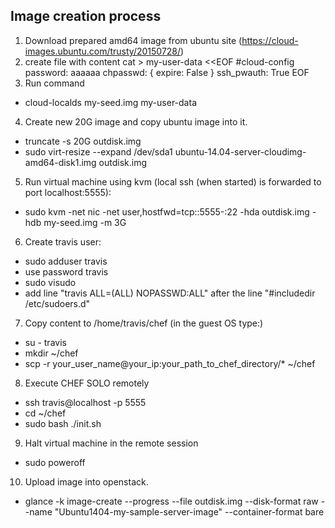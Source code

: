 Image creation process
----------------------

1. Download prepared amd64 image from ubuntu site (https://cloud-images.ubuntu.com/trusty/20150728/)
2. create file with content
     cat > my-user-data <<EOF
     #cloud-config
     password: aaaaaa
     chpasswd: { expire: False }
     ssh_pwauth: True
     EOF
3. Run command 
  * cloud-localds my-seed.img my-user-data
4. Create new 20G image and copy ubuntu image into it.
  * truncate -s 20G outdisk.img
  * sudo virt-resize --expand /dev/sda1 ubuntu-14.04-server-cloudimg-amd64-disk1.img outdisk.img
5. Run virtual machine using kvm (local ssh (when started) is forwarded to port localhost:5555): 
  * sudo kvm -net nic -net user,hostfwd=tcp::5555-:22 -hda outdisk.img -hdb my-seed.img -m 3G
6. Create travis user:
  * sudo adduser travis
   *  use password travis
  * sudo visudo
   *  add line "travis ALL=(ALL) NOPASSWD:ALL" after the line "#includedir /etc/sudoers.d"
7. Copy content to /home/travis/chef (in the guest OS type:)
  * su - travis
  * mkdir ~/chef
  * scp -r your_user_name@your_ip:your_path_to_chef_directory/* ~/chef
8. Execute CHEF SOLO remotely
  * ssh travis@localhost -p 5555
  * cd ~/chef
  * sudo bash ./init.sh
9. Halt virtual machine in the remote session
  * sudo poweroff
10. Upload image into openstack.
  * glance -k image-create --progress --file outdisk.img --disk-format raw --name "Ubuntu1404-my-sample-server-image" --container-format bare
